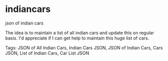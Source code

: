 # indiancars
json of indian cars

The idea is to maintain a list of all indian cars and update this on regular basis. I'd appreciate if I can get help to maintain this huge list of cars.


Tags: JSON of All Indian Cars, Indian Cars JSON, JSON of Indian Cars, Cars JSON, List of Indian Cars, Car List JSON
